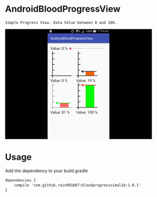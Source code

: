# AndroidBloodProgressView

    Simple Progress View. Data Value between 0 and 100.
	
![](https://github.com/rain091667/AndroidBloodProgressView/raw/master/ScreenDemo/screen.gif)

# Usage

Add the dependency to your build.gradle

```
dependencies {
    compile 'com.github.rain091667:bloodprogressviewlib:1.0.1'
}
```
